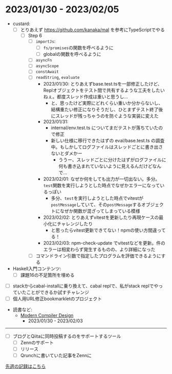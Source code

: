 # 2023/01/30 - 2023/02/05

- custard:
    - [ ] とりあえず <https://github.com/kanaka/mal> を参考にTypeScriptでやる
        - [ ] Step 6
            - [ ] `importJs`:
                - [ ] `fs/promises`の関数を呼べるように
                - [ ] globalの関数を呼べるように
            - [ ] `asyncFn`
            - [ ] `asyncScope`
            - [ ] `constAwait`
            - [ ] `readString`, `evaluate`
                - 2023/01/30: とりあえずbase.test.tsを一部修正したけど、Replオブジェクトをテスト間で共有するような工夫をしたいねぇ。都度スレッド作成は重いと思うし...
                    - と、思ったけど実際にどれくらい重いか分からないし、結構重たい修正になりそうだし、ひとまずテスト終了後にスレッドが残っちゃうのを防ぐような実装に変えた
                - 2023/01/31:
                    - internal/env.test.ts についてまだテストが落ちていたので修正
                    - 新しい仕様に移行できたはずの eval/base.test.ts の調査中。もしかしてログファイルはスレッドごとに書き出さないとダメかー
                        - ううー、スレッドごとに分けたはずがログファイルに何も書き込まれていないように見えるんだけどなんで...
                - 2023/02/01: なぜか何をしても出力が一切出ない。多分。`test`関数を実行しようとした時点でなぜかエラーになっているっぽい
                    - 多分、`test`を実行しようとした時点でvitestが`postMessage`していて、その`postMessage`するオブジェクトになぜか関数が混ざってしまっている模様
                - 2023/02/02: とりあえずvitestを更新したり再現ケースの最小化にチャレンジしたり
                    - と思ったらvitest更新できてない！npmの使い方間違ってる！
                - 2023/02/03: npm-check-update でvitestなどを更新。件のエラーは相変わらず発生するものの、より詳細になった
            - [ ] コマンドライン引数で指定したプログラムを評価できるようにする
- Haskell入門コンテンツ:
    - [ ] 課題16の不足箇所を埋める
- [ ] stackからcabal-installに乗り換えて、cabal replで、私がstack replでやっていたことができるか試すチャレンジ
- [ ] 個人用URL修正bookmarkletのプロジェクト
- 読書など:
    - [Modern Compiler Design](https://www.springer.com/jp/book/9781461446989)
        - 2023/01/30 - 2023/02/03

------

- [ ] ブログとQiitaに同時投稿するのをサポートするツール
    - [ ] Zennのサポート
    - [ ] リリース
    - [ ] Qrunchに書いていた記事をZennに

[先週の記録はこちら](https://github.com/igrep/daily-commits/blob/e998db763b6afb7ad3a92b7e90b181989cdb5ad8/yesterday.md)
